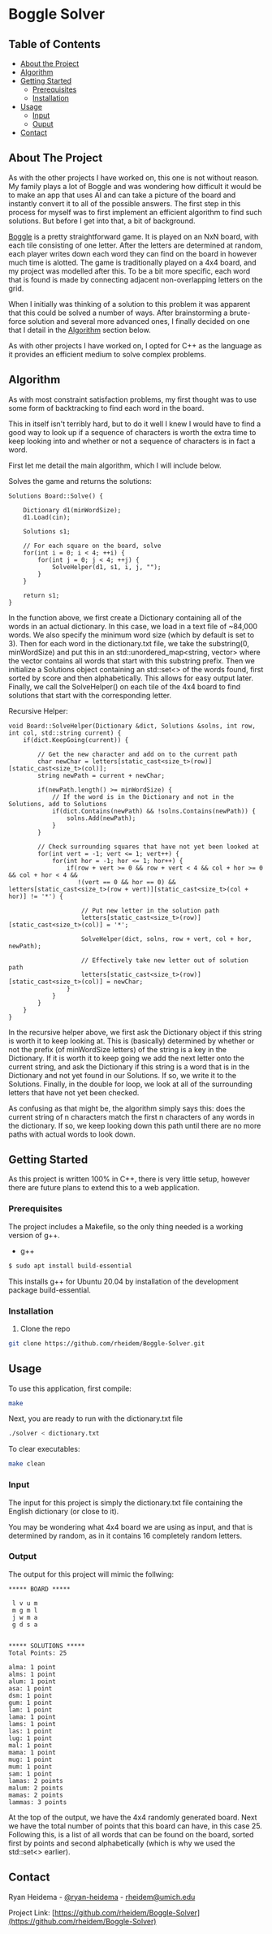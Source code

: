 <!-- TITLE -->
# Boggle Solver



<!-- TABLE OF CONTENTS -->
## Table of Contents

* [About the Project](#about-the-project)
* [Algorithm](#algorithm)
* [Getting Started](#getting-started)
  * [Prerequisites](#prerequisites)
  * [Installation](#installation)
* [Usage](#usage)
  * [Input](#input)
  * [Ouput](#output)
* [Contact](#contact)


<!-- ABOUT THE PROJECT -->
## About The Project

As with the other projects I have worked on, this one is not without reason. My family plays a lot of Boggle and was wondering how difficult it would be to make an app that uses AI and can take a picture of the board and instantly convert it to all of the possible answers. The first step in this process for myself was to first implement an efficient algorithm to find such solutions. But before I get into that, a bit of background.

[Boggle](https://en.wikipedia.org/wiki/Boggle) is a pretty straightforward game. It is played on an NxN board, with each tile consisting of one letter. After the letters are determined at random, each player writes down each word they can find on the board in however much time is alotted. The game is traditionally played on a 4x4 board, and my project was modelled after this. To be a bit more specific, each word that is found is made by connecting adjacent non-overlapping letters on the grid.

When I initially was thinking of a solution to this problem it was apparent that this could be solved a number of ways. After brainstorming a brute-force solution and several more advanced ones, I finally decided on one that I detail in the [Algorithm](#algorithm) section below.

As with other projects I have worked on, I opted for C++ as the language as it provides an efficient medium to solve complex problems.



<!-- ALGORITHM -->
## Algorithm

As with most constraint satisfaction problems, my first thought was to use some form of backtracking to find each word in the board. 

This in itself isn't terribly hard, but to do it well I knew I would have to find a good way to look up if a sequence of characters is worth the extra time to keep looking into and whether or not a sequence of characters is in fact a word.

First let me detail the main algorithm, which I will include below.

Solves the game and returns the solutions:
```
Solutions Board::Solve() {
    
    Dictionary d1(minWordSize);
    d1.Load(cin);
    
    Solutions s1;
    
    // For each square on the board, solve
    for(int i = 0; i < 4; ++i) {
        for(int j = 0; j < 4; ++j) {
            SolveHelper(d1, s1, i, j, "");
        }
    }
    
    return s1;
}
```

In the function above, we first create a Dictionary containing all of the words in an actual dictionary. In this case, we load in a text file of ~84,000 words. We also specify the minimum word size (which by default is set to 3). Then for each word in the dictionary.txt file, we take the substring(0, minWordSize) and put this in an std::unordered_map<string, vector<string>> where the vector contains all words that start with this substring prefix.
Then we initialize a Solutions object containing an std::set<> of the words found, first sorted by score and then alphabetically. This allows for easy output later. 
Finally, we call the SolveHelper() on each tile of the 4x4 board to find solutions that start with the corresponding letter.


Recursive Helper:
```
void Board::SolveHelper(Dictionary &dict, Solutions &solns, int row, int col, std::string current) {
    if(dict.KeepGoing(current)) {
        
        // Get the new character and add on to the current path
        char newChar = letters[static_cast<size_t>(row)][static_cast<size_t>(col)];
        string newPath = current + newChar;
        
        if(newPath.length() >= minWordSize) {
            // If the word is in the Dictionary and not in the Solutions, add to Solutions
            if(dict.Contains(newPath) && !solns.Contains(newPath)) {
                solns.Add(newPath);
            }
        }
        
        // Check surrounding squares that have not yet been looked at
        for(int vert = -1; vert <= 1; vert++) {
            for(int hor = -1; hor <= 1; hor++) {
                if(row + vert >= 0 && row + vert < 4 && col + hor >= 0 && col + hor < 4 &&
                   !(vert == 0 && hor == 0) && letters[static_cast<size_t>(row + vert)][static_cast<size_t>(col + hor)] != '*') {
                    
                    // Put new letter in the solution path
                    letters[static_cast<size_t>(row)][static_cast<size_t>(col)] = '*';
                    
                    SolveHelper(dict, solns, row + vert, col + hor, newPath);
                    
                    // Effectively take new letter out of solution path
                    letters[static_cast<size_t>(row)][static_cast<size_t>(col)] = newChar;
                }
            }
        }
    }
} 
```

In the recursive helper above, we first ask the Dictionary object if this string is worth it to keep looking at. This is (basically) determined by whether or not the prefix (of minWordSize letters) of the string is a key in the Dictionary. If it is worth it to keep going we add the next letter onto the current string, and ask the Dictionary if this string is a word that is in the Dictionary and not yet found in our Solutions. If so, we write it to the Solutions. 
Finally, in the double for loop, we look at all of the surrounding letters that have not yet been checked.

As confusing as that might be, the algorithm simply says this: does the current string of n characters match the first n characters of any words in the dictionary. If so, we keep looking down this path until there are no more paths with actual words to look down.



<!-- GETTING STARTED -->
## Getting Started

As this project is written 100% in C++, there is very little setup, however there are future plans to extend this to a web application.

### Prerequisites

The project includes a Makefile, so the only thing needed is a working version of g++.
* g++
```sh
$ sudo apt install build-essential
```
This installs g++ for Ubuntu 20.04 by installation of the development package build-essential.

### Installation

1. Clone the repo
```sh
git clone https://github.com/rheidem/Boggle-Solver.git
```


<!-- USAGE EXAMPLES -->
## Usage

To use this application, first compile:
```sh
make
```
Next, you are ready to run with the dictionary.txt file
```sh
./solver < dictionary.txt
```
To clear executables:
```sh
make clean
```

### Input

The input for this project is simply the dictionary.txt file containing the English dictionary (or close to it). 

You may be wondering what 4x4 board we are using as input, and that is determined by random, as in it contains 16 completely random letters.

### Output

The output for this project will mimic the follwing:

```
***** BOARD *****

 l v u m
 m g m l
 j w m a
 g d s a


***** SOLUTIONS *****
Total Points: 25

alma: 1 point
alms: 1 point
alum: 1 point
asa: 1 point
dsm: 1 point
gum: 1 point
lam: 1 point
lama: 1 point
lams: 1 point
las: 1 point
lug: 1 point
mal: 1 point
mama: 1 point
mug: 1 point
mum: 1 point
sam: 1 point
lamas: 2 points
malum: 2 points
mamas: 2 points
lammas: 3 points
```

At the top of the output, we have the 4x4 randomly generated board.
Next we have the total number of points that this board can have, in this case 25.
Following this, is a list of all words that can be found on the board, sorted first by points and second alphabetically (which is why we used the std::set<> earlier).



<!-- CONTACT -->
## Contact

Ryan Heidema - [@ryan-heidema](https://www.linkedin.com/in/ryan-heidema/) - rheidem@umich.edu

Project Link: [https://github.com/rheidem/Boggle-Solver](https://github.com/rheidem/Boggle-Solver)
